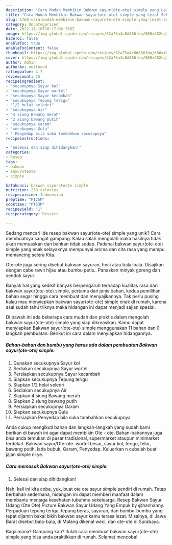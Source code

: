 ```yaml
---
description: "Cara Mudah Membikin Bakwan sayur(ote-ote) simple yang Lezat Sekali"
title: "Cara Mudah Membikin Bakwan sayur(ote-ote) simple yang Lezat Sekali"
slug: 1768-cara-mudah-membikin-bakwan-sayurote-ote-simple-yang-lezat-sekali
category: Uncategorized
date: 2022-11-10T10:17:06.399Z
image: https://img-global.cpcdn.com/recipes/62a75a4c8d886fda/680x482cq70/bakwan-sayurote-ote-simple-foto-resep-utama.jpg
hideToc: false
enableToc: true
enableTocContent: false
thumbnail: https://img-global.cpcdn.com/recipes/62a75a4c8d886fda/680x482cq70/bakwan-sayurote-ote-simple-foto-resep-utama.jpg
cover: https://img-global.cpcdn.com/recipes/62a75a4c8d886fda/680x482cq70/bakwan-sayurote-ote-simple-foto-resep-utama.jpg
author: Admin
authorAv: notfound
ratingvalue: 4.7
reviewcount: 25
recipeingredient:
- "secukupnya Sayur kol"
- "secukupnya Sayur wortel"
- "secukupnya Sayur kecambah"
- "secukupnya Tepung terigu"
- "1/2 helai seledri"
- "secukupnya Air"
- "4 siung Bawang merah"
- "2 siung bawang putih"
- "secukupnya Garam"
- "secukupnya Gula"
- " Penyedap bila suka tambahkan secukupnya"
recipeinstructions:

- "Selesai dan siap dihidangkan!"
categories:
- Resep
tags:
- bakwan
- sayuroteote
- simple

katakunci: bakwan sayuroteote simple 
nutrition: 238 calories
recipecuisine: Indonesian
preptime: "PT25M"
cooktime: "PT53M"
recipeyield: "1"
recipecategory: Dessert

---
```





Sedang mencari ide resep bakwan sayur(ote-ote) simple yang unik? Cara membuatnya sangat gampang. Kalau salah mengolah maka hasilnya tidak akan memuaskan dan bahkan tidak sedap. Padahal bakwan sayur(ote-ote) simple yang enak selayaknya mempunyai aroma dan cita rasa yang mampu memancing selera Kita.





Ote-ote juga sering disebut bakwan sayuran, heci atau bala-bala. Disajikan dengan cabe rawit hijau atau bumbu petis.. Panaskan minyak goreng dan sendok sayur.

Banyak hal yang sedikit banyak berpengaruh terhadap kualitas rasa dari bakwan sayur(ote-ote) simple, pertama dari jenis bahan, kedua pemilihan bahan segar hingga cara membuat dan menyajikannya. Tak perlu pusing kalau mau menyiapkan bakwan sayur(ote-ote) simple enak di rumah, karena asal sudah tahu triknya maka hidangan ini dapat menjadi sajian spesial.






Di bawah ini ada beberapa cara mudah dan praktis dalam mengolah bakwan sayur(ote-ote) simple yang siap dikreasikan. Kamu dapat menyiapkan Bakwan sayur(ote-ote) simple menggunakan 11 bahan dan 0 langkah pembuatan. Berikut ini cara dalam menyiapkan hidangannya.

<!--inarticleads1-->

##### Bahan-bahan dan bumbu yang harus ada dalam pembuatan Bakwan sayur(ote-ote) simple:

1. Gunakan secukupnya Sayur kol
1. Sediakan secukupnya Sayur wortel
1. Persiapkan secukupnya Sayur kecambah
1. Siapkan secukupnya Tepung terigu
1. Siapkan 1/2 helai seledri
1. Sediakan secukupnya Air
1. Siapkan 4 siung Bawang merah
1. Siapkan 2 siung bawang putih
1. Persiapkan secukupnya Garam
1. Siapkan secukupnya Gula
1. Persiapkan  Penyedap bila suka tambahkan secukupnya


Anda cukup mengikuti bahan dan langkah-langkah yang sudah kami berikan di bawah ini agar dapat membikin Ote - ote. Bahan-bahannya juga bisa anda temukan di pasar tradisional, supermarket ataupun minimarket terdekat. Bakwan sayur/Ote-ote. wortel besar, sayur kol, terigu, telur, bawang putih, lada bubuk, Garam, Penyedap. Keluarkan n cubalah buat jajan simple ni ye. 

<!--inarticleads2-->

##### Cara memasak Bakwan sayur(ote-ote) simple:


1. Selesai dan siap dihidangkan!

Nah, kali ini kita coba, yuk, buat ote ote sayur simple sendiri di rumah. Tetap berbahan sederhana, hidangan ini dapat memberi manfaat dalam membantu menjaga kesehatan tubuhmu sekeluarga. Resep Bakwan Sayur Udang (Ote Ote) Picture Bakwan Sayur Udang Yang Empuk by @hanhanny. Perpaduan tepung terigu, tepung beras, sayuran, dan bumbu-bumbu yang tepat dijamin bakal bikin bakwan sayur kamu terasa lezat. Misalnya, di Jawa Barat disebut bala-bala, di Malang dikenal weci, dan ote-ote di Surabaya. 

Bagaimana? Gampang kan? Itulah cara membuat bakwan sayur(ote-ote) simple yang bisa anda praktikkan di rumah. Selamat mencoba!

